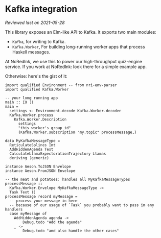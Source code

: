 # Kafka integration

_Reviewed last on 2021-05-28_

This library exposes an Elm-like API to Kafka. It exports two main modules:

- `Kafka`, for writing to Kafka.
- `Kafka.Worker`, For building long-running worker apps that process Haskell
  messages.

At NoRedInk, we use this to power our high-throughput quiz-engine service. If
you work at NoRedInk: look there for a simple example app.

Otherwise: here's the gist of it:

```
import qualified Environment -- from nri-env-parser
import qualified Kafka.Worker

-- your long running app
main :: IO ()
main =
  settings <- Environment.decode Kafka.Worker.decoder
  Kafka.Worker.process
    Kafka.Worker.Description
      settings
      "this worker's group id"
      (Kafka.Worker.subscription "my.topic" processMessage,)

data MyKafkaMessageType =
  ReticulateSplines Int
  AddHiddenAgenda Text
  CalculateLlamaExpectorationTrajectory Llamas
  deriving (generic)

instance Aeson.ToJSON Envelope
instance Aeson.FromJSON Envelope

-- the meat and potatoes: handles all MyKafkaMessageTypes
processMessage ::
  Kafka.Worker.Envelope MyKafkaMessageType ->
  Task Text ()
processMessage record myMessage =
  -- process your message in here
  -- because of our usage of `Task` you probably want to pass in any handlers
  case myMessage of
    AddHiddenAgenda agenda ->
    	Debug.todo "Add the agenda"
    _ ->
    	Debug.todo "and also handle the other cases"
```
